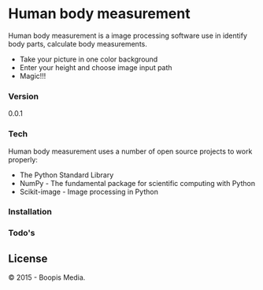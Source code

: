 # Human body measurement

Human body measurement is a image processing software use in identify body parts, calculate body measurements.

  - Take your picture in one color background
  - Enter your height and choose image input path
  - Magic!!!

### Version
0.0.1

### Tech

Human body measurement uses a number of open source projects to work properly:

* The Python Standard Library
* NumPy - The fundamental package for scientific computing with Python
* Scikit-image - Image processing in Python


### Installation

### Todo's



License
----

© 2015 - Boopis Media.
